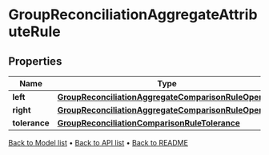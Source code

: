 

# GroupReconciliationAggregateAttributeRule


## Properties

| Name | Type | Description | Notes |
|------------ | ------------- | ------------- | -------------|
|**left** | [**GroupReconciliationAggregateComparisonRuleOperand**](GroupReconciliationAggregateComparisonRuleOperand.md) |  |  |
|**right** | [**GroupReconciliationAggregateComparisonRuleOperand**](GroupReconciliationAggregateComparisonRuleOperand.md) |  |  |
|**tolerance** | [**GroupReconciliationComparisonRuleTolerance**](GroupReconciliationComparisonRuleTolerance.md) |  |  |



[Back to Model list](../README.md#documentation-for-models) &#8226; [Back to API list](../README.md#documentation-for-api-endpoints) &#8226; [Back to README](../README.md)



